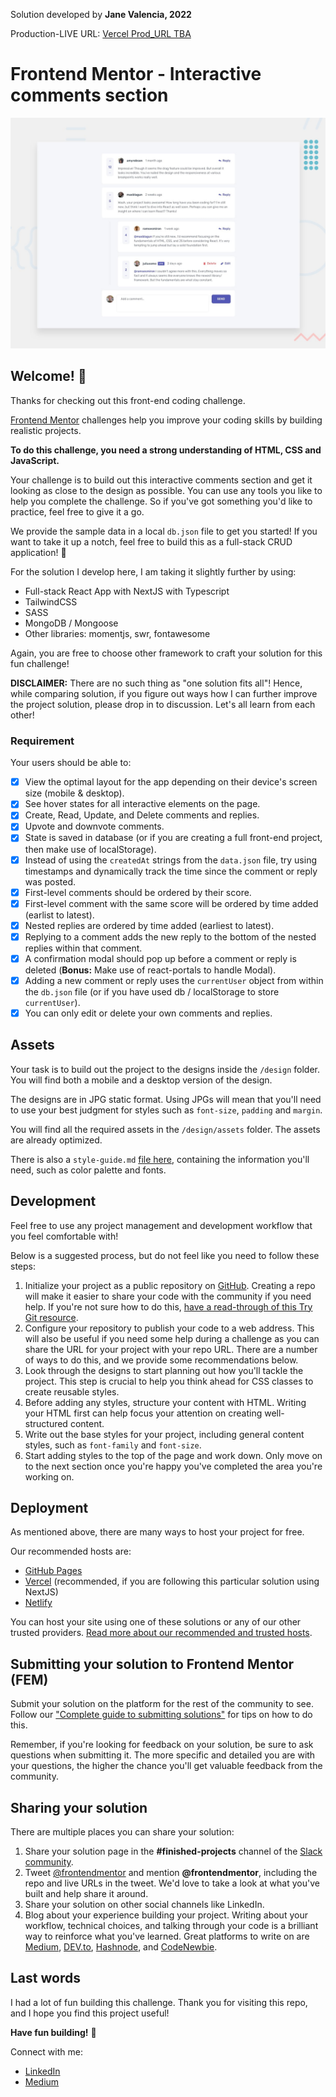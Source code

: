 Solution developed by **Jane Valencia, 2022**

Production-LIVE URL: [Vercel Prod_URL TBA]()

# Frontend Mentor - Interactive comments section

![Design preview for the Interactive comments section coding challenge](./design/desktop-preview.jpg)

## Welcome! 👋

Thanks for checking out this front-end coding challenge.

[Frontend Mentor](https://www.frontendmentor.io) challenges help you improve your coding skills by building realistic projects.

**To do this challenge, you need a strong understanding of HTML, CSS and JavaScript.**

Your challenge is to build out this interactive comments section and get it looking as close to the design as possible. You can use any tools you like to help you complete the challenge. So if you've got something you'd like to practice, feel free to give it a go.

We provide the sample data in a local `db.json` file to get you started! If you want to take it up a notch, feel free to build this as a full-stack CRUD application! 🚀

For the solution I develop here, I am taking it slightly further by using:
- Full-stack React App with NextJS with Typescript
- TailwindCSS
- SASS
- MongoDB / Mongoose
- Other libraries: momentjs, swr, fontawesome

Again, you are free to choose other framework to craft your solution for this fun challenge!

**DISCLAIMER:** There are no such thing as "one solution fits all"! Hence, while comparing solution, if you figure out ways how I can further improve the project solution, please drop in to discussion. Let's all learn from each other!

### Requirement

Your users should be able to:

- [x] View the optimal layout for the app depending on their device's screen size (mobile & desktop).
- [x] See hover states for all interactive elements on the page.
- [x] Create, Read, Update, and Delete comments and replies.
- [x] Upvote and downvote comments.
- [x] State is saved in database (or if you are creating a full front-end project, then make use of localStorage).
- [x] Instead of using the `createdAt` strings from the `data.json` file, try using timestamps and dynamically track the time since the comment or reply was posted.
- [x] First-level comments should be ordered by their score.
- [x] First-level comment with the same score will be ordered by time added (earlist to latest).
- [x] Nested replies are ordered by time added (earliest to latest).
- [x] Replying to a comment adds the new reply to the bottom of the nested replies within that comment.
- [x] A confirmation modal should pop up before a comment or reply is deleted (**Bonus:** Make use of react-portals to handle Modal).
- [x] Adding a new comment or reply uses the `currentUser` object from within the `db.json` file (or if you have used db / localStorage to store `currentUser`).
- [x] You can only edit or delete your own comments and replies.

## Assets

Your task is to build out the project to the designs inside the `/design` folder. You will find both a mobile and a desktop version of the design. 

The designs are in JPG static format. Using JPGs will mean that you'll need to use your best judgment for styles such as `font-size`, `padding` and `margin`. 

You will find all the required assets in the `/design/assets` folder. The assets are already optimized.

There is also a `style-guide.md` [file here](https://github.com/janevalencia/fem-comments/blob/staging/style-guide.md), containing the information you'll need, such as color palette and fonts.

## Development

Feel free to use any project management and development workflow that you feel comfortable with! 

Below is a suggested process, but do not feel like you need to follow these steps:

1. Initialize your project as a public repository on [GitHub](https://github.com/). Creating a repo will make it easier to share your code with the community if you need help. If you're not sure how to do this, [have a read-through of this Try Git resource](https://try.github.io/).
2. Configure your repository to publish your code to a web address. This will also be useful if you need some help during a challenge as you can share the URL for your project with your repo URL. There are a number of ways to do this, and we provide some recommendations below.
3. Look through the designs to start planning out how you'll tackle the project. This step is crucial to help you think ahead for CSS classes to create reusable styles.
4. Before adding any styles, structure your content with HTML. Writing your HTML first can help focus your attention on creating well-structured content.
5. Write out the base styles for your project, including general content styles, such as `font-family` and `font-size`.
6. Start adding styles to the top of the page and work down. Only move on to the next section once you're happy you've completed the area you're working on.

## Deployment

As mentioned above, there are many ways to host your project for free. 

Our recommended hosts are:

- [GitHub Pages](https://pages.github.com/)
- [Vercel](https://vercel.com/) (recommended, if you are following this particular solution using NextJS)
- [Netlify](https://www.netlify.com/)

You can host your site using one of these solutions or any of our other trusted providers. [Read more about our recommended and trusted hosts](https://medium.com/frontend-mentor/frontend-mentor-trusted-hosting-providers-bf000dfebe).

## Submitting your solution to Frontend Mentor (FEM)

Submit your solution on the platform for the rest of the community to see. Follow our ["Complete guide to submitting solutions"](https://medium.com/frontend-mentor/a-complete-guide-to-submitting-solutions-on-frontend-mentor-ac6384162248) for tips on how to do this. 

Remember, if you're looking for feedback on your solution, be sure to ask questions when submitting it. The more specific and detailed you are with your questions, the higher the chance you'll get valuable feedback from the community.

## Sharing your solution

There are multiple places you can share your solution:

1. Share your solution page in the **#finished-projects** channel of the [Slack community](https://www.frontendmentor.io/slack). 
2. Tweet [@frontendmentor](https://twitter.com/frontendmentor) and mention **@frontendmentor**, including the repo and live URLs in the tweet. We'd love to take a look at what you've built and help share it around.
3. Share your solution on other social channels like LinkedIn.
4. Blog about your experience building your project. Writing about your workflow, technical choices, and talking through your code is a brilliant way to reinforce what you've learned. Great platforms to write on are [Medium](https://medium.com), [DEV.to](https://dev.to/), [Hashnode](https://hashnode.com/), and [CodeNewbie](https://community.codenewbie.org/).

## Last words
I had a lot of fun building this challenge. Thank you for visiting this repo, and I hope you find this project useful! 

**Have fun building!** 🚀

Connect with me:

- [LinkedIn](https://www.linkedin.com/in/janevalencia/)
- [Medium](https://medium.com/@janevalencia)
